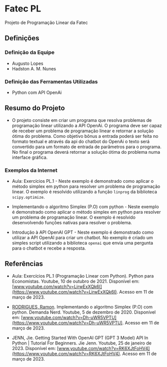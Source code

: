 # Fatec PL

 Projeto de Programação Linear da Fatec

## Definições

### Definição da Equipe

- Augusto Lopes
- Hadston A. M. Nunes

### Definição das Ferramentas Utilizadas

- Python com API OpenAi

## Resumo do Projeto

- O projeto consiste em criar um programa que resolva problemas de programação linear utilizando a API OpenAi. O programa deve ser capaz de receber um problema de programação linear e retornar a solução ótima do problema. Como objetivo bônus a entrada poderá ser feita no formato textual e através da api do chatbot do OpenAi o texto será convertido para um formato de entrada de parâmetros para o programa. No final o programa deverá retornar a solução ótima do problema numa interface gráfica.

### Exemplos da Internet

- Aula: Exercícios PL.1 - Neste exemplo é demonstrado como aplicar o método simplex em python para resolver um problema de programação linear. O exemplo é resolvido utilizando a função `linprog` da biblioteca `scipy.optimize`.

- Implementando o algoritmo Simplex (P.O) com python - Neste exemplo é demonstrado como aplicar o método simplex em python para resolver um problema de programação linear. O exemplo é resolvido desenvolvendo funções nativas para resolver o problema.

- Introdução à API OpenAI GPT - Neste exemplo é demonstrado como utilizar a API OpenAI para criar um chatbot. No exemplo é criado um simples script utilizando a biblioteca `openai` que envia uma pergunta para o chatbot e recebe a resposta.

## Referências

- Aula: Exercícios PL.1 (Programação Linear com Python). Python para Economistas. Youtube, 10 de outubro de 2021. Disponível em: [www.youtube.com/watch?v=LirwExXQk6I](https://www.youtube.com/watch?v=LirwExXQk6I). Acesso em 11 de março de 2023.

- [RODRIGUES, Ramon](https://github.com/Ramon5/simplex). Implementando o algoritmo Simplex (P.O) com python. Demanda Nerd. Youtube, 5 de dezembro de 2020. Disponível em: [www.youtube.com/watch?v=Dh-uWR5VPTU](https://www.youtube.com/watch?v=Dh-uWR5VPTU). Acesso em 11 de março de 2023.

- JENN, Jie. Getting Started With OpenAI GPT (GPT 3 Model) API In Python | Tutorial For Beginners. Jie Jenn. Youtube, 25 de janeiro de 2023. Disponível em: [www.youtube.com/watch?v=RK6XJtFoHV4](https://www.youtube.com/watch?v=RK6XJtFoHV4). Acesso em 11 de março de 2023.
